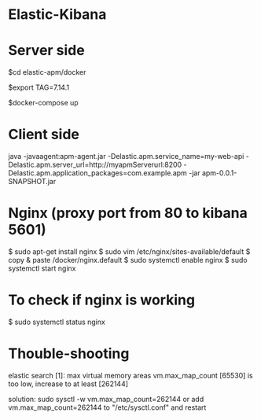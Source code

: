 # Elastic-Kibana

# Server side

$cd elastic-apm/docker

$export TAG=7.14.1

$docker-compose up

# Client side

java -javaagent:apm-agent.jar -Delastic.apm.service_name=my-web-api -Delastic.apm.server_url=http://myapmServerurl:8200 -Delastic.apm.application_packages=com.example.apm -jar apm-0.0.1-SNAPSHOT.jar

# Nginx (proxy port from 80 to kibana 5601)

$ sudo apt-get install nginx
$ sudo vim /etc/nginx/sites-available/default
$ copy & paste /docker/nginx.default
$ sudo systemctl enable nginx
$ sudo systemctl start nginx

# To check if nginx is working
$ sudo systemctl status nginx


# Thouble-shooting

elastic search
[1]: max virtual memory areas vm.max_map_count [65530] is too low, increase to at least [262144]

solution: sudo sysctl -w vm.max_map_count=262144 or add vm.max_map_count=262144 to "/etc/sysctl.conf" and restart
